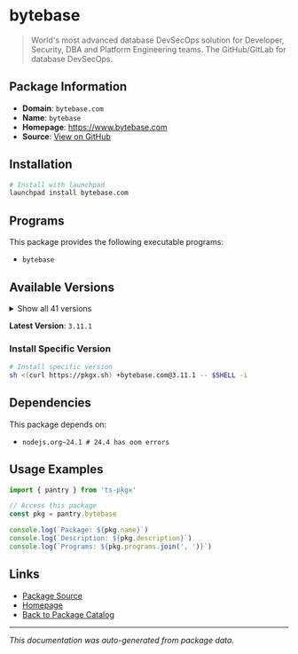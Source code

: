 # bytebase

> World's most advanced database DevSecOps solution for Developer, Security, DBA and Platform Engineering teams. The GitHub/GitLab for database DevSecOps.

## Package Information

- **Domain**: `bytebase.com`
- **Name**: `bytebase`
- **Homepage**: https://www.bytebase.com
- **Source**: [View on GitHub](https://github.com/pkgxdev/pantry/tree/main/projects/bytebase.com/package.yml)

## Installation

```bash
# Install with launchpad
launchpad install bytebase.com
```

## Programs

This package provides the following executable programs:

- `bytebase`

## Available Versions

<details>
<summary>Show all 41 versions</summary>

- `3.11.1`, `3.11.0`, `3.10.1`, `3.10.0`, `3.9.2`
- `3.9.1`, `3.9.0`, `3.8.1`, `3.8.0`, `3.7.1`
- `3.7.0`, `3.6.2`, `3.6.1`, `3.6.0`, `3.5.2`
- `3.5.1`, `3.5.0`, `3.4.1`, `3.4.0`, `3.3.1`
- `3.3.0`, `3.2.0`, `3.1.2`, `3.1.1`, `3.1.0`
- `3.0.1`, `3.0.0`, `2.23.1`, `2.23.0`, `2.22.3`
- `2.22.2`, `2.22.1`, `2.22.0`, `2.21.0`, `2.20.0`
- `2.19.0`, `2.18.0`, `2.17.0`, `2.16.0`, `2.15.0`
- `2.14.1`

</details>

**Latest Version**: `3.11.1`

### Install Specific Version

```bash
# Install specific version
sh <(curl https://pkgx.sh) +bytebase.com@3.11.1 -- $SHELL -i
```

## Dependencies

This package depends on:

- `nodejs.org~24.1 # 24.4 has oom errors`

## Usage Examples

```typescript
import { pantry } from 'ts-pkgx'

// Access this package
const pkg = pantry.bytebase

console.log(`Package: ${pkg.name}`)
console.log(`Description: ${pkg.description}`)
console.log(`Programs: ${pkg.programs.join(', ')}`)
```

## Links

- [Package Source](https://github.com/pkgxdev/pantry/tree/main/projects/bytebase.com/package.yml)
- [Homepage](https://www.bytebase.com)
- [Back to Package Catalog](../../package-catalog.md)

---

*This documentation was auto-generated from package data.*

